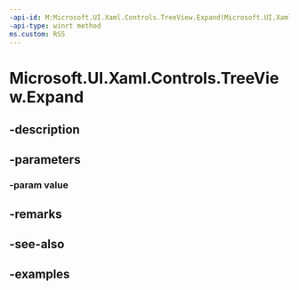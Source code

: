 ```yaml
---
-api-id: M:Microsoft.UI.Xaml.Controls.TreeView.Expand(Microsoft.UI.Xaml.Controls.TreeViewNode)
-api-type: winrt method
ms.custom: RS5
---
```


<!-- Method syntax.
public void TreeView.Expand(TreeViewNode value)
-->

# Microsoft.UI.Xaml.Controls.TreeView.Expand

## -description

## -parameters
### -param value

## -remarks

## -see-also

## -examples


